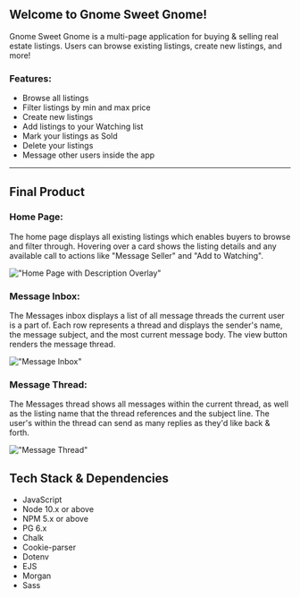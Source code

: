 ## Welcome to Gnome Sweet Gnome!
Gnome Sweet Gnome is a multi-page application for buying & selling real estate listings. Users can browse existing listings, create new listings, and more! 

### Features: 
- Browse all listings
- Filter listings by min and max price
- Create new listings
- Add listings to your Watching list
- Mark your listings as Sold
- Delete your listings
- Message other users inside the app

------

## Final Product

### Home Page:
The home page displays all existing listings which enables buyers to browse and filter through. Hovering over a card shows the listing details and any available call to actions like "Message Seller" and "Add to Watching".

!["Home Page with Description Overlay"](https://github.com/sjoliver/marketplace-midterm-project/blob/master/planning/images/home-page-overlay.png?raw=true)

### Message Inbox:
The Messages inbox displays a list of all message threads the current user is a part of. Each row represents a thread and displays the sender's name, the message subject, and the most current message body. The view button renders the message thread.

!["Message Inbox"](https://github.com/sjoliver/marketplace-midterm-project/blob/master/planning/images/message-index.png?raw=true)

### Message Thread:
The Messages thread shows all messages within the current thread, as well as the listing name that the thread references and the subject line. The user's within the thread can send as many replies as they'd like back & forth.

!["Message Thread"](https://github.com/sjoliver/marketplace-midterm-project/blob/master/planning/images/message-thread.png?raw=true)

## Tech Stack & Dependencies

- JavaScript
- Node 10.x or above
- NPM 5.x or above
- PG 6.x
- Chalk
- Cookie-parser
- Dotenv
- EJS
- Morgan
- Sass
